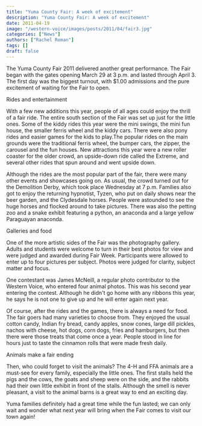 ```yaml
---
title: "Yuma County Fair: A week of excitement"
description: "Yuma County Fair: A week of excitement"
date: 2011-04-19
image: "/western-voice/images/posts/2011/04/fair3.jpg"
categories: ["News"]
authors: ["Rachel Roman"]
tags: []
draft: false
---
```

The Yuma County Fair 2011 delivered another great performance. The Fair began with the gates opening March 29 at 3 p.m. and lasted through April 3. The first day was the biggest turnout, with $1.00 admissions and the pure excitement of waiting for the Fair to open.

Rides and entertainment

With a few new additions this year, people of all ages could enjoy the thrill of a fair ride. The entire south section of the Fair was set up just for the little ones. Some of the kiddy rides this year were the mini swings, the mini fun house, the smaller ferris wheel and the kiddy cars. There were also pony rides and easier games for the kids to play.The popular rides on the main grounds were the traditional ferris wheel, the bumper cars, the zipper, the carousel and the fun houses. New attractions this year were a new roller coaster for the older crowd, an upside-down ride called the Extreme, and several other rides that spun around and went upside down.

Although the rides are the most popular part of the fair, there were many other events and showcases going on. As usual, the crowd turned out for the Demolition Derby, which took place Wednesday at 7 p.m. Families also got to enjoy the returning hypnotist, Tyzen, who put on daily shows near the beer garden, and the Clydesdale horses. People were astounded to see the huge horses and flocked around to take pictures. There was also the petting zoo and a snake exhibit featuring a python, an anaconda and a large yellow Paraguayan anaconda.

Galleries and food

One of the more artistic sides of the Fair was the photography gallery. Adults and students were welcome to turn in their best photos for view and were judged and awarded during Fair Week. Participants were allowed to enter up to four pictures per subject. Photos were judged for clarity, subject matter and focus.

One contestant was James McNeill, a regular photo contributor to the Western Voice, who entered four animal photos. This was his second year entering the contest. Although he didn't go home with any ribbons this year, he says he is not one to give up and he will enter again next year.

Of course, after the rides and the games, there is always a need for food. The fair goers had many varieties to choose from. They enjoyed the usual cotton candy, Indian fry bread, candy apples, snow cones, large dill pickles, nachos with cheese, hot dogs, corn dogs, fries and hamburgers, but then there were those treats that come once a year. People stood in line for hours just to taste the cinnamon rolls that were made fresh daily.

Animals make a fair ending

Then, who could forget to visit the animals? The 4-H and FFA animals are a must-see for every family, especially the little ones. The first stalls held the pigs and the cows, the goats and sheep were on the side, and the rabbits had their own little exhibit in front of the stalls. Although the smell is never pleasant, a visit to the animal barns is a great way to end an exciting day.

Yuma families definitely had a great time while the fun lasted; we can only wait and wonder what next year will bring when the Fair comes to visit our town again!
